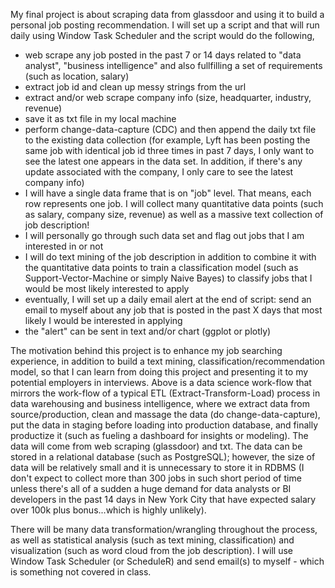 My final project is about scraping data from glassdoor and using it to build a personal job posting recommendation. I will set up a script and that will run daily using Window Task Scheduler and the script would do the following, 

- web scrape any job posted in the past 7 or 14 days related to "data analyst", "business intelligence" and also fullfilling a set of requirements (such as location, salary)
- extract job id and clean up messy strings from the url
- extract and/or web scrape company info (size, headquarter, industry, revenue)
- save it as txt file in my local machine
- perform change-data-capture (CDC) and then append the daily txt file to the existing data collection (for example, Lyft has been posting the same job with identical job id three times in past 7 days, I only want to see the latest one appears in the data set. In addition, if there's any update associated with the company, I only care to see the latest company info)
- I will have a single data frame that is on "job" level. That means, each row represents one job. I will collect many quantitative data points (such as salary, company size, revenue) as well as a massive text collection of job description!
- I will personally go through such data set and flag out jobs that I am interested in or not
- I will do text mining of the job description in addition to combine it with the quantitative data points to train a classification model (such as Support-Vector-Machine or simply Naive Bayes) to classify jobs that I would be most likely interested to apply
- eventually, I will set up a daily email alert at the end of script: send an email to myself about any job that is posted in the past X days that most likely I would be interested in applying
- the "alert" can be sent in text and/or chart (ggplot or plotly)

The motivation behind this project is to enhance my job searching experience, in addition to build a text mining, classification/recommendation model, so that I can learn from doing this project and presenting it to my potential employers in interviews. Above is a data science work-flow that mirrors the work-flow of a typical ETL (Extract-Transform-Load) process in data warehousing and business intelligence, where we extract data from source/production, clean and massage the data (do change-data-capture), put the data in staging before loading into production database, and finally productize it (such as fueling a dashboard for insights or modeling). The data will come from web scraping (glassdoor) and txt. The data can be stored in a relational database (such as PostgreSQL); however, the size of data will be relatively small and it is unnecessary to store it in RDBMS (I don't expect to collect more than 300 jobs in such short period of time unless there's all of a sudden a huge demand for data analysts or BI developers in the past 14 days in New York City that have expected salary over 100k plus bonus...which is highly unlikely). 

There will be many data transformation/wrangling throughout the process, as well as statistical analysis (such as text mining, classification) and visualization (such as word cloud from the job description). I will use Window Task Scheduler (or ScheduleR) and send email(s) to myself - which is something not covered in class. 

